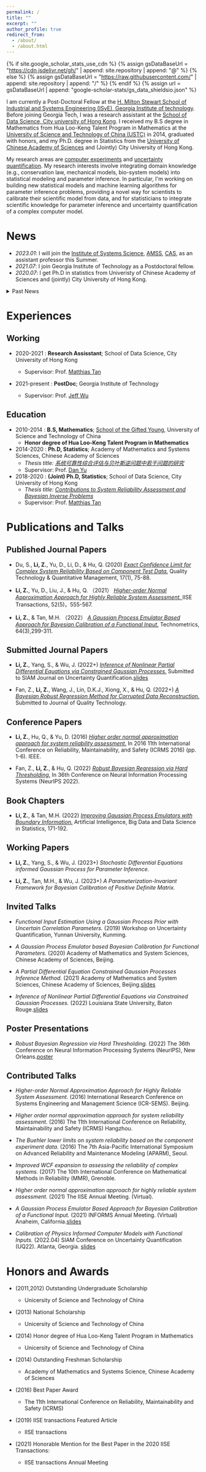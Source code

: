 ```yaml
---
permalink: /
title: ""
excerpt: ""
author_profile: true
redirect_from: 
  - /about/
  - /about.html
---
```


{% if site.google_scholar_stats_use_cdn %}
{% assign gsDataBaseUrl = "https://cdn.jsdelivr.net/gh/" | append: site.repository | append: "@" %}
{% else %}
{% assign gsDataBaseUrl = "https://raw.githubusercontent.com/" | append: site.repository | append: "/" %}
{% endif %}
{% assign url = gsDataBaseUrl | append: "google-scholar-stats/gs_data_shieldsio.json" %}

<span class='anchor' id='about-me'></span>

I am currently a Post-Doctoral Fellow at the [H. Milton Stewart School of Industrial and Systems Engineering (ISyE), Georgia Institute of technology](https://www.isye.gatech.edu/). 
Before joining Georgia Tech, I was a research assistant at the [School of Data Science, City university of Hong Kong](https://www.sdsc.cityu.edu.hk/). 
I received my B.S degree in Mathematics from Hua Loo-Keng Talent Program in Mathematics at the [University of Science and Technology of China (USTC)](https://en.ustc.edu.cn/) in 2014, graduated with honors, and my Ph.D. degree in Statistics from the [University of Chinese Academy of Sciences](https://english.ucas.ac.cn/) and (Jointly) City University of Hong Kong.

My research areas are [computer experiments](https://en.wikipedia.org/wiki/Computer_experiment) and [uncertainty quantification](https://en.wikipedia.org/wiki/Uncertainty_quantification).
My research interests involve integrating domain knowledge (e.g., conservation law, mechanical models, bio-system models) into statistical modeling and parameter inference. 
In particular, I'm working on building new statistical models and machine learning algorithms for parameter inference problems, providing a novel way for scientists to calibrate their scientific model from data, and for statisticians to integrate scientific knowledge for parameter inference and uncertainty quantification of a complex computer model.

<span class='anchor' id='news'></span>

# News
- *2023.01*: I will join the [Institute of Systems Science](http://iss.amss.cas.cn/), [AMSS](http://www.amss.ac.cn/), [CAS](https://www.cas.cn/), as an assistant professor this Summer. 
- *2021.07*: I join Georgia Institute of Technology as a Postdoctoral fellow. 
- *2020.07*: I get Ph.D in statistics from Univeristy of Chinese Academy of Sciences and (jointly) City University of Hong Kong.

<details>
  <summary> Past News </summary>
  <ul>
  <li>2020.06.01: I got married with Qingmei Zhao.</li>
  <li>2014.09: I start to pursue my Ph.D at Academy of Mahtematics and Systems Sciences.</li>
  </ul> 
</details>

<span class='anchor' id='experiences'></span>

# Experiences

## Working

- 2020-2021 : **Research Assisstant**; School of Data Science, City University of Hong Kong
  - Supervisor: Prof. [Matthias Tan](https://www.cityu.edu.hk/stfprofile/matthtan.htm)

- 2021-present : **PostDoc**; Georgia Institute of Technology
  - Supervisor: Prof. [Jeff Wu](https://www2.isye.gatech.edu/~jeffwu/)

## Education

- 2010-2014 : **B.S, Mathematics**; [School of the Gifted Young](https://en.scgy.ustc.edu.cn/), University of Science and Technology of China
  - **Honor degree of Hua Loo-Keng Talent Program in Mathematics**
- 2014-2020 : **Ph.D, Statistics**; Academy of Mathematics and Systems Sciences, Chinese Academy of Sciences
  - *Thesis title: [系统可靠性综合评估与贝叶斯逆问题中若干问题的研究](http://159.226.47.78:8080/opac/item.php?marc_no=376e524a547a59676e77323274503446646b366e55513d3d&list=1)*
  - Supervisor: Prof. [Dan Yu](https://people.ucas.ac.cn/~0000762)
- 2018-2020 : **(Joint) Ph.D, Statistics**; School of Data Science, City University of Hong Kong
  - *Thesis title: [Contributions to System Reliability Assessment and Bayesian Inverse Problems](https://scholars.cityu.edu.hk/en/theses/theses(fa5bb936-0098-45ab-a9b5-a3537794c4fc).html)*
  - Supervisor: Prof. [Matthias Tan](https://www.cityu.edu.hk/stfprofile/matthtan.htm)


<span class='anchor' id='research'></span>

# Publications and Talks

## Published Journal Papers

- Du, S., **Li, Z.**, Yu, D., Li, D., & Hu, Q. (2020) [*Exact Confidence Limit for Complex System Reliability Based on Component Test Data.*](https://www.tandfonline.com/doi/abs/10.1080/16843703.2018.1535766) Quality Technology & Quantitative Management, 17(1), 75-88.

- **Li, Z.**, Yu, D., Liu, J., & Hu, Q. （2021） [*Higher-order Normal Approximation Approach for Highly Reliable System Assessment.* ](https://www.tandfonline.com/doi/abs/10.1080/24725854.2019.1630869) IISE Transactions, 52(5)，555-567. 

- **Li, Z.**, & Tan, M.H. （2022） [*A Gaussian Process Emulator Based Approach for Bayesian Calibration of a Functional Input.*](https://www.tandfonline.com/doi/abs/10.1080/00401706.2021.1971567) Technometrics, 64(3),299-311. 

## Submitted Journal Papers

- **Li, Z.**, Yang, S., & Wu, J. (2022+) [*Inference of Nonlinear Partial Differential Equations via Constrained Gaussian Processes.*](https://arxiv.org/abs/2212.11880)  Submitted to SIAM Journal on Uncertainty Quantification.[slides](/docs/slides/PIGPI_slides_CAS.pdf)

- Fan, Z., **Li, Z.**, Wang, J., Lin, D.K.J., Xiong, X., & Hu, Q. (2022+) [*A Bayesian Robust Regression Method for Corrupted Data Reconstruction*.](https://arxiv.org/abs/2212.12787)  Submitted to Journal of Quality Technology.

## Conference Papers

- **Li, Z.**, Hu, Q., & Yu, D. (2016) [*Higher order normal approximation approach for system reliability assessment.*](https://ieeexplore.ieee.org/document/8050110) In 2016 11th International Conference on Reliability, Maintainability, and Safety (ICRMS 2016) (pp. 1-6). IEEE.

- Fan, Z., **Li, Z.**, & Hu, Q. (2022) [*Robust Bayesian Regression via Hard Thresholding.*](https://openreview.net/forum?id=krV1UM7Uw1) In 36th Conference on Neural Information Processing Systems (NeurIPS 2022).

## Book Chapters

- **Li, Z.**, & Tan, M.H. (2022) [*Improving Gaussian Process Emulators with Boundary Information.*](https://link.springer.com/chapter/10.1007/978-3-031-07155-3_7) Artificial Intelligence, Big Data and Data Science in Statistics, 171-192. 

## Working Papers

- **Li, Z.**, Yang, S., & Wu, J. (2023+) *Stochastic Differential Equations informed Gaussian Process for Parameter Inference.*

- **Li, Z.**, Tan, M.H., & Wu, J. (2023+) *A Parameterization-Invariant Framework for Bayesian Calibration of Positive Definite Matrix.*


## Invited Talks

- *Functional Input Estimation Using a Gaussian Process Prior with Uncertain Correlation Parameters.* (2019) Workshop on Uncertainty Quantification, Yunnan University, Kunming.

- *A Gaussian Process Emulator based Bayesian Calibration for Functional Parameters.* (2020) Academy of Mathematics and System Sciences, Chinese Academy of Sciences, Beijing.

- *A Partial Differential Equation Constrained Gaussian Processes Inference Method.* (2021) Academy of Mathematics and System Sciences, Chinese Academy of Sciences, Beijing.[slides](/docs/slides/PIGPI_slides_CAS.pdf)

- *Inference of Nonlinear Partial Differential Equations via Constrained Gaussian Processes.* (2022) Louisiana State University, Baton Rouge.[slides](/docs/slides/PIGPI_slides_LSU.pdf)

## Poster Presentations

- *Robust Bayesian Regression via Hard Thresholding.* (2022) The 36th Conference on Neural Information Processing Systems (NeurIPS), New Orleans.[poster](/docs/posters/Robust_Regressioin_poster.pdf)

## Contributed Talks

- *Higher-order Normal Approximation Approach for Highly Reliable System Assessment.* (2016) International Research Conference on Systems Engineering and Management Science (ICR-SEMS). Beijing.

- *Higher order normal approximation approach for system reliability assessment.* (2016) The 11th International Conference on Reliability, Maintainability and Safety (ICRMS) Hangzhou.

- *The Buehler lower limits on system reliability based on the component experiment data.* (2016) The 7th Asia-Pacific International Symposium on Advanced Reliability and Maintenance Modeling (APARM), Seoul.

- *Improved WCF expansion to assessing the reliability of complex systems.* (2017) The 10th International Conference on Mathematical Methods in Reliability (MMR), Grenoble. 
  
- *Higher order normal approximation approach for highly reliable system assessment.* (2021) The IISE Annual Meeting. (Virtual).

- *A Gaussian Process Emulator Based Approach for Bayesian Calibration of a Functional Input.* (2021) INFORMS Annual Meeting. (Virtual) Anaheim, California.[slides](/docs/slides/Informs_2021_lizhaohui.pptx)

- *Calibration of Physics Informed Computer Models with Functional Inputs.* (2022.04) SIAM Conference on Uncertainty Quantification (UQ22). Atlanta, Georgia. [slides](/docs/slides/SIAM_UQ_22_Li_Zhaohui.pdf)

<span class='anchor' id='honor'></span>

# Honors and Awards

- (2011,2012) Outstanding Undergraduate Scholarship
  - Unicersity of Science and Technology of China

- (2013) National Scholarship
  - Unicersity of Science and Technology of China

- (2014) Honor degree of Hua Loo-Keng Talent Program in Mathematics
  - Unicersity of Science and Technology of China

- (2014) Outstanding Freshman Scholarship
  - Academy of Mathematics and Systems Science, Chinese Academy of Sciences

- (2016) Best Paper Award
  - The 11th International Conference on Reliability, Maintainability and Safety (ICRMS)

- (2019) IISE transactions Featured Article
  - IISE transactions

- (2021) Honorable Mention for the Best Paper in the 2020 IISE Transactions:
  - IISE transactions Annual Meeting

